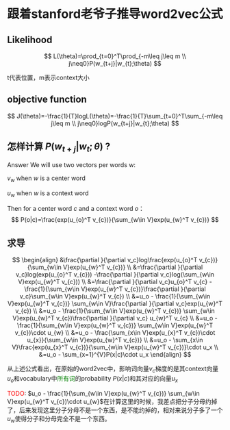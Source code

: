# 跟着stanford老爷子推导word2vec公式

## Likelihood 

$$
L(\theta)=\prod_{t=0}^T\prod_{-m\leq j\leq m \\ j\neq0}P(w_{t+j}|w_{t};\theta)
$$

t代表位置，m表示context大小

## objective function

$$
J(\theta)=-\frac{1}{T}logL(\theta)=-\frac{1}{T}\sum_{t=0}^T\sum_{-m\leq j\leq m \\ j\neq0}logP(w_{t+j}|w_{t};\theta)
$$

## 怎样计算 $P(w_{t+j}|w_{t};\theta)$ ?

Answer We will use two vectors per words w:

$v_{w}$ when $w$ is a center word

$u_{w}$ when $w$ is a context word

Then for a center word $c$ and a context word $o$：
$$
P(o|c)=\frac{exp(u_{o}^T v_{c})}{\sum_{w\in V}exp(u_{w}^T v_{c})}
$$

## 求导

$$
\begin{align}
&\frac{\partial }{\partial v_c}log\frac{exp(u_{o}^T v_{c})}{\sum_{w\in V}exp(u_{w}^T v_{c})} \\
&=\frac{\partial }{\partial v_c}log(exp(u_{o}^T v_{c})) -\frac{\partial }{\partial v_c}log(\sum_{w\in V}exp(u_{w}^T v_{c})) \\
&=\frac{\partial }{\partial v_c}u_{o}^T v_{c} - \frac{1}{\sum_{w\in V}exp(u_{w}^T v_{c})}\frac{\partial }{\partial v_c}\sum_{w\in V}exp(u_{w}^T v_{c}) \\
&=u_o - \frac{1}{\sum_{w\in V}exp(u_{w}^T v_{c})} \sum_{w\in V}\frac{\partial }{\partial v_c}exp(u_{w}^T v_{c}) \\
&=u_o - \frac{1}{\sum_{w\in V}exp(u_{w}^T v_{c})} \sum_{w\in V}exp(u_{w}^T v_{c})\frac{\partial }{\partial v_c} u_{w}^T v_{c} \\
&=u_o - \frac{1}{\sum_{w\in V}exp(u_{w}^T v_{c})} \sum_{w\in V}exp(u_{w}^T v_{c})\cdot u_{w} \\
&=u_o - \frac{\sum_{x\in V}exp(u_{x}^T v_{c})\cdot u_{x}}{\sum_{w\in V}exp(u_{w}^T v_{c})}  \\
&=u_o - \sum_{x\in V}\frac{exp(u_{x}^T v_{c})}{\sum_{w\in V}exp(u_{w}^T v_{c})}\cdot u_x \\
&=u_o - \sum_{x=1}^{V}P(x|c)\cdot u_x
\end{align}
$$

从上述公式看出，在原始的word2vec中，影响词向量$v_c$梯度的是其context向量$u_o$和vocabulary中<font color=#008000>所有词</font>的probability $P(x|c)$和其对应的向量$u_x$

<font color=red>TODO</font>: $u_o - \frac{1}{\sum_{w\in V}exp(u_{w}^T v_{c})} \sum_{w\in V}exp(u_{w}^T v_{c})\cdot u_{w}$在计算这里的时候，我差点把分子分母约掉了，后来发现这里分子分母不是一个东西，是不能约掉的，相对来说分子多了一个$u_w$使得分子和分母完全不是一个东西。

